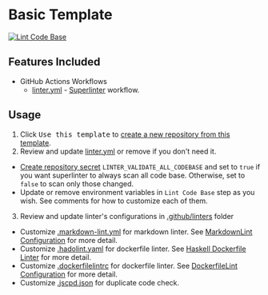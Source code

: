 # Basic Template

[![Lint Code Base](https://github.com/pacroy/template-basic/actions/workflows/linter.yml/badge.svg)](https://github.com/pacroy/template-basic/actions/workflows/linter.yml)

## Features Included

- GitHub Actions Workflows
  - [linter.yml] - [Superlinter] workflow.

## Usage

1. Click <kbd>Use this template</kbd> to [create a new repository from this template].
2. Review and update [linter.yml] or remove if you don't need it.

- [Create repository secret] `LINTER_VALIDATE_ALL_CODEBASE` and set to `true` if you want superlinter to always scan all code base. Otherwise, set to `false` to scan only those changed.
- Update or remove environment variables in `Lint Code Base` step as you wish. See comments for how to customize each of them.

3. Review and update linter's configurations in [.github/linters] folder

- Customize [.markdown-lint.yml] for markdown linter. See [MarkdownLint Configuration] for more detail.
- Customize [.hadolint.yaml] for dockerfile linter.  See [Haskell Dockerfile Linter] for more detail.
- Customize [.dockerfilelintrc] for dockerfile linter.  See [DockerfileLint Configuration] for more detail.
- Customize [.jscpd.json] for duplicate code check.

[Superlinter]: <https://github.com/github/super-linter>
[linter.yml]: <.github/workflows/linter.yml>
[create a new repository from this template]: <https://docs.github.com/en/github/creating-cloning-and-archiving-repositories/creating-a-repository-on-github/creating-a-repository-from-a-template>
[Create repository secret]: <https://docs.github.com/en/actions/reference/encrypted-secrets#creating-encrypted-secrets-for-a-repository>
[.markdown-lint.yml]: <.github/linters/.markdown-lint.yml>
[.hadolint.yaml]: <.github/linters/.hadolint.yaml>
[MarkdownLint Configuration]: <https://github.com/igorshubovych/markdownlint-cli#configuration>
[.jscpd.json]: <.github/linters/.jscpd.json>
[.github/linters]: <.github/linters>
[.dockerfilelintrc]: <.github/linters/.dockerfilelintrc>
[DockerfileLint Configuration]: <https://github.com/replicatedhq/dockerfilelint#configuring>
[Haskell Dockerfile Linter]: <https://github.com/hadolint/hadolint#configure>